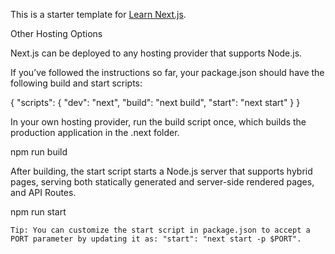 This is a starter template for [Learn Next.js](https://nextjs.org/learn).

Other Hosting Options

Next.js can be deployed to any hosting provider that supports Node.js.

If you’ve followed the instructions so far, your package.json should have the following build and start scripts:

{
  "scripts": {
    "dev": "next",
    "build": "next build",
    "start": "next start"
  }
}

In your own hosting provider, run the build script once, which builds the production application in the .next folder.

npm run build

After building, the start script starts a Node.js server that supports hybrid pages, serving both statically generated and server-side rendered pages, and API Routes.

npm run start

    Tip: You can customize the start script in package.json to accept a PORT parameter by updating it as: "start": "next start -p $PORT".